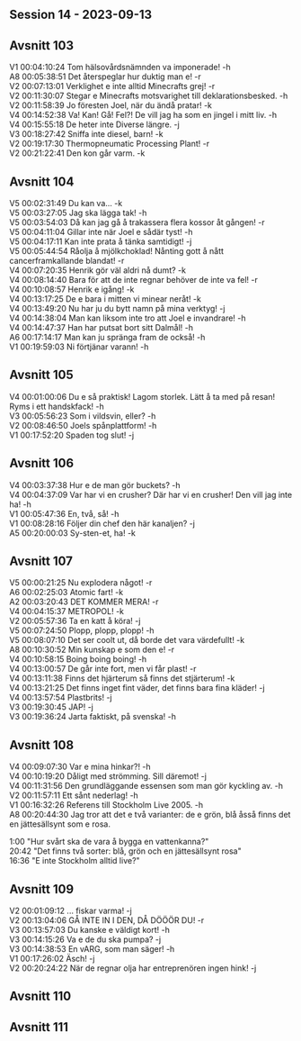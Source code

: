 ## Session 14 - 2023-09-13

## Avsnitt 103  
V1 00:04:10:24 Tom hälsovårdsnämnden va imponerade! -h  
A8 00:05:38:51 Det återspeglar hur duktig man e! -r   
V2 00:07:13:01 Verklighet e inte alltid Minecrafts grej! -r   
V2 00:11:30:07 Stegar e Minecrafts motsvarighet till deklarationsbesked. -h   
V2 00:11:58:39 Jo föresten Joel, när du ändå pratar! -k   
V4 00:14:52:38 Va! Kan! Gå! Fel?! De vill jag ha som en jingel i mitt liv. -h   
V4 00:15:55:18 De heter inte Diverse längre. -j   
V3 00:18:27:42 Sniffa inte diesel, barn! -k   
V2 00:19:17:30 Thermopneumatic Processing Plant! -r   
V2 00:21:22:41 Den kon går varm. -k   

## Avsnitt 104    
V5 00:02:31:49 Du kan va... -k   
V5 00:03:27:05 Jag ska lägga tak! -h   
V5 00:03:54:03 Då kan jag gå å trakassera flera kossor åt gången! -r   
V5 00:04:11:04 Gillar inte när Joel e sådär tyst! -h    
V5 00:04:17:11 Kan inte prata å tänka samtidigt! -j   
V5 00:05:44:54 Råolja å mjölkchoklad! Nånting gott å nått cancerframkallande blandat! -r   
V4 00:07:20:35 Henrik gör väl aldri nå dumt? -k   
V4 00:08:14:40 Bara för att de inte regnar behöver de inte va fel! -r   
V4 00:10:08:57 Henrik e igång! -k   
V4 00:13:17:25 De e bara i mitten vi minear neråt! -k   
V4 00:13:49:20 Nu har ju du bytt namn på mina verktyg! -j   
V4 00:14:38:04 Man kan liksom inte tro att Joel e invandrare! -h   
V4 00:14:47:37 Han har putsat bort sitt Dalmål! -h   
A6 00:17:14:17 Man kan ju spränga fram de också! -h   
V1 00:19:59:03 Ni förtjänar varann! -h  

## Avsnitt 105  
V4 00:01:00:06 Du e så praktisk! Lagom storlek. Lätt å ta med på resan! Ryms i ett handskfack! -h   
V3 00:05:56:23 Som i vildsvin, eller? -h   
V2 00:08:46:50 Joels spånplattform! -h   
V1 00:17:52:20 Spaden tog slut! -j   

## Avsnitt 106  
V4 00:03:37:38 Hur e de man gör buckets? -h   
V4 00:04:37:09 Var har vi en crusher? Där har vi en crusher! Den vill jag inte ha! -h  
V1 00:05:47:36 En, två, så! -h   
V1 00:08:28:16 Följer din chef den här kanaljen? -j   
A5 00:20:00:03 Sy-sten-et, ha! -k   

## Avsnitt 107  
V5 00:00:21:25 Nu explodera något! -r   
A6 00:02:25:03 Atomic fart! -k   
A2 00:03:20:43 DET KOMMER MERA! -r   
V4 00:04:15:37 METROPOL! -k  
V2 00:05:57:36 Ta en katt å köra! -j   
V5 00:07:24:50 Plopp, plopp, plopp! -h  
V5 00:08:07:10 Det ser coolt ut, då borde det vara värdefullt! -k   
A8 00:10:30:52 Min kunskap e som den e! -r  
V4 00:10:58:15 Boing boing boing! -h   
V4 00:13:00:57 De går inte fort, men vi får plast! -r   
V4 00:13:11:38 Finns det hjärterum så finns det stjärterum! -k  
V4 00:13:21:25 Det finns inget fint väder, det finns bara fina kläder! -j  
V4 00:13:57:54 Plastbrits! -j  
V3 00:19:30:45 JAP! -j   
V3 00:19:36:24 Jarta faktiskt, på svenska! -h   

## Avsnitt 108  
V4 00:09:07:30 Var e mina hinkar?! -h   
V4 00:10:19:20 Dåligt med strömming. Sill däremot! -j  
V4 00:11:31:56 Den grundläggande essensen som man gör kyckling av. -h   
V2 00:11:57:11 Ett sånt nederlag! -h   
V1 00:16:32:26 Referens till Stockholm Live 2005. -h   
A8 00:20:44:30 Jag tror att det e två varianter: de e grön, blå åsså finns det en jättesällsynt som e rosa.   

1:00 "Hur svårt ska de vara å bygga en vattenkanna?"   
20:42 "Det finns två sorter: blå, grön och en jättesällsynt rosa"  
16:36 "E inte Stockholm alltid live?"  

## Avsnitt 109  
V2 00:01:09:12 ... fiskar varma! -j   
V2 00:13:04:06 GÅ INTE IN I DEN, DÅ DÖÖÖR DU! -r   
V3 00:13:57:03 Du kanske e väldigt kort! -h   
V3 00:14:15:26 Va e de du ska pumpa? -j   
V3 00:14:38:53 En vARG, som man säger! -h   
V1 00:17:26:02 Äsch! -j  
V2 00:20:24:22 När de regnar olja har entreprenören ingen hink! -j   

## Avsnitt 110  


## Avsnitt 111  



